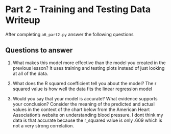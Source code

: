 # Part 2 - Training and Testing Data Writeup

After completing `a6_part2.py` answer the following questions

## Questions to answer

1. What makes this model more effective than the model you created in the previous lesson? It uses training and testing plots instead of just looking at all of the data.


2. What does the R squared coefficient tell you about the model?
The r squared value is how well the data fits the linear regression model

3. Would you say that your model is accurate? What evidence supports your conclusion? Consider the meaning of the predicted and actual values in the context of the chart below from the American Heart Association’s website on understanding blood pressure. I dont think my data is that accurate because the r_squared value is only .609 which is not a very strong correlation.